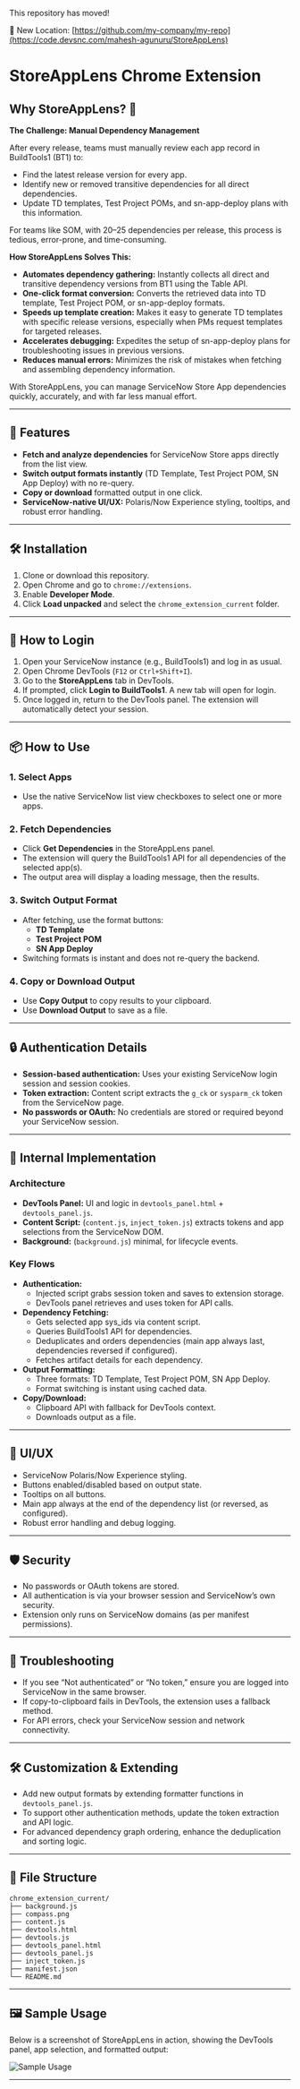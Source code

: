 This repository has moved!

🔗 New Location: [https://github.com/my-company/my-repo](https://code.devsnc.com/mahesh-agunuru/StoreAppLens)


# StoreAppLens Chrome Extension

## Why StoreAppLens? 🚦

**The Challenge: Manual Dependency Management**

After every release, teams must manually review each app record in BuildTools1 (BT1) to:
- Find the latest release version for every app.
- Identify new or removed transitive dependencies for all direct dependencies.
- Update TD templates, Test Project POMs, and sn-app-deploy plans with this information.

For teams like SOM, with 20–25 dependencies per release, this process is tedious, error-prone, and time-consuming.

**How StoreAppLens Solves This:**

- **Automates dependency gathering:** Instantly collects all direct and transitive dependency versions from BT1 using the Table API.
- **One-click format conversion:** Converts the retrieved data into TD template, Test Project POM, or sn-app-deploy formats.
- **Speeds up template creation:** Makes it easy to generate TD templates with specific release versions, especially when PMs request templates for targeted releases.
- **Accelerates debugging:** Expedites the setup of sn-app-deploy plans for troubleshooting issues in previous versions.
- **Reduces manual errors:** Minimizes the risk of mistakes when fetching and assembling dependency information.

With StoreAppLens, you can manage ServiceNow Store App dependencies quickly, accurately, and with far less manual effort.

---

## 🚀 Features
- **Fetch and analyze dependencies** for ServiceNow Store apps directly from the list view.
- **Switch output formats instantly** (TD Template, Test Project POM, SN App Deploy) with no re-query.
- **Copy or download** formatted output in one click.
- **ServiceNow-native UI/UX:** Polaris/Now Experience styling, tooltips, and robust error handling.

---

## 🛠️ Installation
1. Clone or download this repository.
2. Open Chrome and go to `chrome://extensions`.
3. Enable **Developer Mode**.
4. Click **Load unpacked** and select the `chrome_extension_current` folder.

---

## 🔑 How to Login
1. Open your ServiceNow instance (e.g., BuildTools1) and log in as usual.
2. Open Chrome DevTools (`F12` or `Ctrl+Shift+I`).
3. Go to the **StoreAppLens** tab in DevTools.
4. If prompted, click **Login to BuildTools1**. A new tab will open for login.
5. Once logged in, return to the DevTools panel. The extension will automatically detect your session.

---

## 📦 How to Use
### 1. **Select Apps**
- Use the native ServiceNow list view checkboxes to select one or more apps.

### 2. **Fetch Dependencies**
- Click **Get Dependencies** in the StoreAppLens panel.
- The extension will query the BuildTools1 API for all dependencies of the selected app(s).
- The output area will display a loading message, then the results.

### 3. **Switch Output Format**
- After fetching, use the format buttons:
    - **TD Template**
    - **Test Project POM**
    - **SN App Deploy**
- Switching formats is instant and does not re-query the backend.

### 4. **Copy or Download Output**
- Use **Copy Output** to copy results to your clipboard.
- Use **Download Output** to save as a file.

---

## 🔒 Authentication Details
- **Session-based authentication:** Uses your existing ServiceNow login session and session cookies.
- **Token extraction:** Content script extracts the `g_ck` or `sysparm_ck` token from the ServiceNow page.
- **No passwords or OAuth:** No credentials are stored or required beyond your ServiceNow session.

---

## 🧩 Internal Implementation
### **Architecture**
- **DevTools Panel:** UI and logic in `devtools_panel.html` + `devtools_panel.js`.
- **Content Script:** (`content.js`, `inject_token.js`) extracts tokens and app selections from the ServiceNow DOM.
- **Background:** (`background.js`) minimal, for lifecycle events.

### **Key Flows**
- **Authentication:**
  - Injected script grabs session token and saves to extension storage.
  - DevTools panel retrieves and uses token for API calls.
- **Dependency Fetching:**
  - Gets selected app sys_ids via content script.
  - Queries BuildTools1 API for dependencies.
  - Deduplicates and orders dependencies (main app always last, dependencies reversed if configured).
  - Fetches artifact details for each dependency.
- **Output Formatting:**
  - Three formats: TD Template, Test Project POM, SN App Deploy.
  - Format switching is instant using cached data.
- **Copy/Download:**
  - Clipboard API with fallback for DevTools context.
  - Downloads output as a file.

---

## 🎨 UI/UX
- ServiceNow Polaris/Now Experience styling.
- Buttons enabled/disabled based on output state.
- Tooltips on all buttons.
- Main app always at the end of the dependency list (or reversed, as configured).
- Robust error handling and debug logging.

---

## 🛡️ Security
- No passwords or OAuth tokens are stored.
- All authentication is via your browser session and ServiceNow’s own security.
- Extension only runs on ServiceNow domains (as per manifest permissions).

---

## 🧹 Troubleshooting
- If you see “Not authenticated” or “No token,” ensure you are logged into ServiceNow in the same browser.
- If copy-to-clipboard fails in DevTools, the extension uses a fallback method.
- For API errors, check your ServiceNow session and network connectivity.

---

## 🛠️ Customization & Extending
- Add new output formats by extending formatter functions in `devtools_panel.js`.
- To support other authentication methods, update the token extraction and API logic.
- For advanced dependency graph ordering, enhance the deduplication and sorting logic.

---

## 📁 File Structure
```
chrome_extension_current/
├── background.js
├── compass.png
├── content.js
├── devtools.html
├── devtools.js
├── devtools_panel.html
├── devtools_panel.js
├── inject_token.js
├── manifest.json
└── README.md
```
---

## 🖼️ Sample Usage

Below is a screenshot of StoreAppLens in action, showing the DevTools panel, app selection, and formatted output:

![Sample Usage](usage-sample.png)

---
